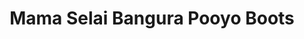 ---
title: "Mama Selai Bangura Pooyo Boots"
url: /kailahun/mama-selai-bangura-pooyo-boots/
shop: shoes
---